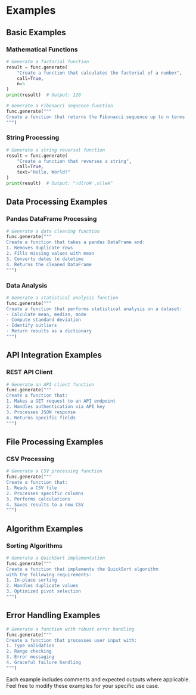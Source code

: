 # Examples

## Basic Examples

### Mathematical Functions

```python
# Generate a factorial function
result = func.generate(
    "Create a function that calculates the factorial of a number",
    call=True,
    n=5
)
print(result)  # Output: 120

# Generate a Fibonacci sequence function
func.generate("""
Create a function that returns the Fibonacci sequence up to n terms
""")
```

### String Processing

```python
# Generate a string reversal function
result = func.generate(
    "Create a function that reverses a string",
    call=True,
    text="Hello, World!"
)
print(result)  # Output: "!dlroW ,olleH"
```

## Data Processing Examples

### Pandas DataFrame Processing

```python
# Generate a data cleaning function
func.generate("""
Create a function that takes a pandas DataFrame and:
1. Removes duplicate rows
2. Fills missing values with mean
3. Converts dates to datetime
4. Returns the cleaned DataFrame
""")
```

### Data Analysis

```python
# Generate a statistical analysis function
func.generate("""
Create a function that performs statistical analysis on a dataset:
- Calculate mean, median, mode
- Compute standard deviation
- Identify outliers
- Return results as a dictionary
""")
```

## API Integration Examples

### REST API Client

```python
# Generate an API client function
func.generate("""
Create a function that:
1. Makes a GET request to an API endpoint
2. Handles authentication via API key
3. Processes JSON response
4. Returns specific fields
""")
```

## File Processing Examples

### CSV Processing

```python
# Generate a CSV processing function
func.generate("""
Create a function that:
1. Reads a CSV file
2. Processes specific columns
3. Performs calculations
4. Saves results to a new CSV
""")
```

## Algorithm Examples

### Sorting Algorithms

```python
# Generate a QuickSort implementation
func.generate("""
Create a function that implements the QuickSort algorithm
with the following requirements:
1. In-place sorting
2. Handles duplicate values
3. Optimized pivot selection
""")
```

## Error Handling Examples

```python
# Generate a function with robust error handling
func.generate("""
Create a function that processes user input with:
1. Type validation
2. Range checking
3. Error messaging
4. Graceful failure handling
""")
```

Each example includes comments and expected outputs where applicable. Feel free to modify these examples for your specific use case.
